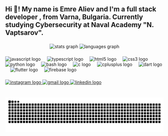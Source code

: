 <h2 align="left">Hi 👋! My name is Emre Aliev and I'm a full stack developer , from Varna, Bulgaria. Currently studying Cybersecurity at Naval Academy "N. Vaptsarov".</h2>

###

<div align="center">
  <img src="https://github-readme-stats.vercel.app/api?username=EmreAliev948&hide_title=false&hide_rank=false&show_icons=true&include_all_commits=true&count_private=true&disable_animations=false&theme=dracula&locale=en&hide_border=false" height="150" alt="stats graph"  />
  <img src="https://github-readme-stats.vercel.app/api/top-langs?username=EmreAliev948&locale=en&hide_title=false&layout=compact&card_width=320&langs_count=5&theme=dracula&hide_border=false" height="150" alt="languages graph"  />
</div>

###

<div align="left">
  <img src="https://cdn.jsdelivr.net/gh/devicons/devicon/icons/javascript/javascript-original.svg" height="30" alt="javascript logo"  />
  <img width="12" />
  <img src="https://cdn.jsdelivr.net/gh/devicons/devicon/icons/typescript/typescript-original.svg" height="30" alt="typescript logo"  />
  <img width="12" />
  <img src="https://cdn.jsdelivr.net/gh/devicons/devicon/icons/html5/html5-original.svg" height="30" alt="html5 logo"  />
  <img width="12" />
  <img src="https://cdn.jsdelivr.net/gh/devicons/devicon/icons/css3/css3-original.svg" height="30" alt="css3 logo"  />
  <img width="12" />
  <img src="https://cdn.jsdelivr.net/gh/devicons/devicon/icons/python/python-original.svg" height="30" alt="python logo"  />
  <img width="12" />
  <img src="https://cdn.jsdelivr.net/gh/devicons/devicon/icons/bash/bash-original.svg" height="30" alt="bash logo"  />
  <img width="12" />
  <img src="https://cdn.jsdelivr.net/gh/devicons/devicon/icons/c/c-original.svg" height="30" alt="c logo"  />
  <img width="12" />
  <img src="https://cdn.jsdelivr.net/gh/devicons/devicon/icons/cplusplus/cplusplus-original.svg" height="30" alt="cplusplus logo"  />
  <img width="12" />
  <img src="https://cdn.jsdelivr.net/gh/devicons/devicon/icons/dart/dart-original.svg" height="30" alt="dart logo"  />
  <img width="12" />
  <img src="https://cdn.jsdelivr.net/gh/devicons/devicon/icons/flutter/flutter-original.svg" height="30" alt="flutter logo"  />
  <img width="12" />
  <img src="https://cdn.jsdelivr.net/gh/devicons/devicon/icons/firebase/firebase-plain.svg" height="30" alt="firebase logo"  />
</div>

###

<div align="left">
  <a href="https://www.linkedin.com/authwall?trk=gf&trkInfo=AQEx35IBGb9CCgAAAZUgmjF4TOOX3LRoQ9v8N-3nBcyVmbxxX6oANBt62o9l6CXwgZM7E-wWJHvOO02iB4GM4AuSdTxyKqUgTxvW0n7gqRXMJdzxwQvzCyZMrojHB4byz3ZluUk=&original_referer=https://emrealiev.blog/&sessionRedirect=https%3A%2F%2Fwww.linkedin.com%2Fin%2Femre-aliev" target="_blank">
    <img src="https://img.shields.io/static/v1?message=Instagram&logo=instagram&label=&color=E4405F&logoColor=white&labelColor=&style=for-the-badge" height="35" alt="instagram logo"  />
  </a>
  <a href="emrealiev5@gmail.com" target="_blank">
    <img src="https://img.shields.io/static/v1?message=Gmail&logo=gmail&label=&color=D14836&logoColor=white&labelColor=&style=for-the-badge" height="35" alt="gmail logo"  />
  </a>
  <a href="https://www.linkedin.com/authwall?trk=gf&trkInfo=AQEx35IBGb9CCgAAAZUgmjF4TOOX3LRoQ9v8N-3nBcyVmbxxX6oANBt62o9l6CXwgZM7E-wWJHvOO02iB4GM4AuSdTxyKqUgTxvW0n7gqRXMJdzxwQvzCyZMrojHB4byz3ZluUk=&original_referer=https://emrealiev.blog/&sessionRedirect=https%3A%2F%2Fwww.linkedin.com%2Fin%2Femre-aliev" target="_blank">
    <img src="https://img.shields.io/static/v1?message=LinkedIn&logo=linkedin&label=&color=0077B5&logoColor=white&labelColor=&style=for-the-badge" height="35" alt="linkedin logo"  />
  </a>
</div>

###

<img align="right" height="0" src="https://i.imgflip.com/65efzo.gif"  />

###

<br clear="both">

<img src="https://raw.githubusercontent.com/EmreAliev948/EmreAliev948/output/snake.svg" alt="Snake animation" />

###
